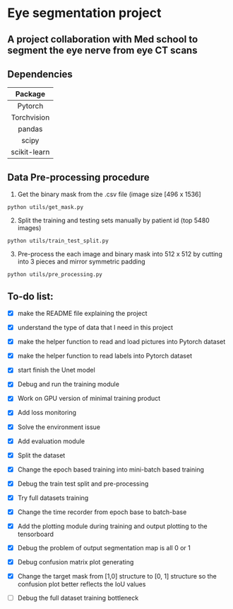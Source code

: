 # Eye segmentation project

## A project collaboration with Med school to segment the eye nerve from eye CT scans

## Dependencies
| Package|
|:--:|
|Pytorch|
|Torchvision|
|pandas|
|scipy|
|scikit-learn|

## Data Pre-processing procedure
1. Get the binary mask from the .csv file (image size [496 x 1536]
```
python utils/get_mask.py
```
2. Split the training and testing sets manually by patient id (top 5480 images)
```
python utils/train_test_split.py
```
3. Pre-process the each image and binary mask into 512 x 512 by cutting into 3 pieces and mirror symmetric padding
```
python utils/pre_processing.py
```


## To-do list: 
- [x] make the README file explaining the project 
- [x] understand the type of data that I need in this project
- [x] make the helper function to read and load pictures into Pytorch dataset
- [x] make the helper function to read labels into Pytorch dataset
- [x] start finish the Unet model
- [x] Debug and run the training module
- [x] Work on GPU version of minimal training product
- [x] Add loss monitoring
- [x] Solve the environment issue
- [x] Add evaluation module
- [x] Split the dataset
- [x] Change the epoch based training into mini-batch based training
- [x] Debug the train test split and pre-processing
- [x] Try full datasets training
- [x] Change the time recorder from epoch base to batch-base
- [x] Add the plotting module during training and output plotting to the tensorboard
- [x] Debug the problem of output segmentation map is all 0 or 1
- [x] Debug confusion matrix plot generating 
- [x] Change the target mask from [1,0] structure to [0, 1] structure so the confusion plot better reflects the IoU values
- [ ] Debug the full dataset training bottleneck



